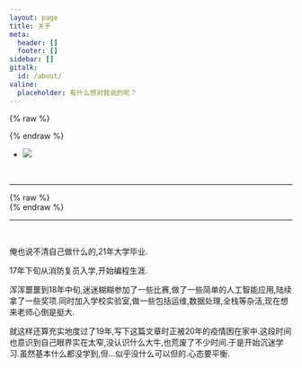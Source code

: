 ```yaml
---
layout: page
title: 关于
meta:
  header: []
  footer: []
sidebar: []
gitalk:
  id: /about/
valine:
  placeholder: 有什么想对我说的呢？
---
```

{% raw %}<div class="style-example example">{% endraw %}
<ul class="pure circle center about"><li><img  src="https://wxt.sinaimg.cn/thumb300/007VBhb5gy1gbr3qvt1u7j30cs0csglw.jpg"></li></ul>


<center><a href="https://github.com/545641826"><i class="fab fa-github"></i></a> &nbsp;&nbsp;<a href="/"><i href="/" class="fas fa-rss"></i></a></center>
<hr>
{% raw %}</div>{% endraw %}
<hr><br>

俺也说不清自己做什么的,21年大学毕业.

17年下旬从消防复员入学,开始编程生涯.

浑浑噩噩到18年中旬,迷迷糊糊参加了一些比赛,做了一些简单的人工智能应用,陆续拿了一些奖项.同时加入学校实验室,做一些包括运维,数据处理,全栈等杂活,现在想来老师心倒是挺大.

就这样还算充实地度过了19年,写下这篇文章时正被20年的疫情困在家中.这段时间也意识到自己眼界实在太窄,没认识什么大牛,也荒废了不少时间.于是开始沉迷学习.虽然基本什么都没学到,但...似乎没什么可以但的.心态要平衡.